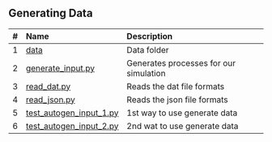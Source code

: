 ## Generating Data

|  #  | Name                                               | Description                            |
| :-: | :------------------------------------------------- | :------------------------------------- |
|  1  | [data](data)                                       | Data folder                            |
|  2  | [generate_input.py](generate_input.py)             | Generates processes for our simulation |
|  3  | [read_dat.py](read_dat.py)                         | Reads the dat file formats             |
|  4  | [read_json.py](read_json.py)                       | Reads the json file formats            |
|  5  | [test_autogen_input_1.py](test_autogen_input_1.py) | 1st way to use generate data           |
|  6  | [test_autogen_input_2.py](test_autogen_input_2.py) | 2nd wat to use generate data           |
